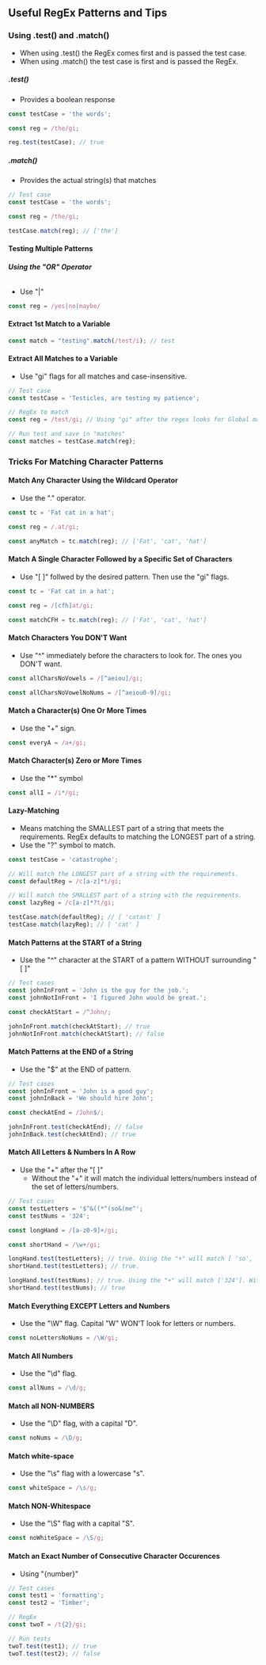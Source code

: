 ## Useful RegEx Patterns and Tips

### Using .test() and .match()
- When using .test() the RegEx comes first and is passed the test case.
- When using .match() the test case is first and is passed the RegEx.
##### __.test()__
- Provides a boolean response
```javascript
const testCase = 'the words';

const reg = /the/gi;

reg.test(testCase); // true
```
##### __.match()__
- Provides the actual string(s) that matches
```javascript
// Test case
const testCase = 'the words';

const reg = /the/gi;

testCase.match(reg); // ['the']
```

#### __Testing Multiple Patterns__
###### __Using the "OR" Operator__
- Use "|"
```javascript
const reg = /yes|no|maybe/
```

#### __Extract 1st Match to a Variable__
```javascript
const match = "testing".match(/test/i); // test
```
#### __Extract All Matches to a Variable__
- Use "gi" flags for all matches and case-insensitive.
```javascript
// Test case
const testCase = 'Testicles, are testing my patience';

// RegEx to match
const reg = /test/gi; // Using "gi" after the regex looks for Global matches that are case Insensitive.

// Run test and save in "matches"
const matches = testCase.match(reg);
```
### __Tricks For Matching Character Patterns__

#### __Match Any Character Using the Wildcard Operator__
- Use the "." operator. 
```javascript
const tc = 'Fat cat in a hat';

const reg = /.at/gi;

const anyMatch = tc.match(reg); // ['Fat', 'cat', 'hat']
```
#### __Match A Single Character Followed by a Specific Set of Characters__
- Use "\[ ]" follwed by the desired pattern. Then use the "gi" flags.
```javascript
const tc = 'Fat cat in a hat';

const reg = /[cfh]at/gi;

const matchCFH = tc.match(reg); // ['Fat', 'cat', 'hat']
```
#### __Match Characters You DON'T Want__
- Use "^" immediately before the characters to look for. The ones you DON'T want.
```javascript
const allCharsNoVowels = /[^aeiou]/gi;

const allCharsNoVowelNoNums = /[^aeiou0-9]/gi;
```
#### __Match a Character(s) One Or More Times__
- Use the "+" sign.
```javascript
const everyA = /a+/gi;
```
#### __Match Character(s) Zero or More Times__
- Use the "*" symbol
```javascript
const allI = /i*/gi;
```
#### __Lazy-Matching__
- Means matching the SMALLEST part of a string that meets the requirements. RegEx defaults to matching the LONGEST part of a string.
- Use the "?" symbol to match.
```javascript
const testCase = 'catastrophe';

// Will match the LONGEST part of a string with the requirements.
const defaultReg = /c[a-z]*t/gi;

// Will match the SMALLEST part of a string with the requirements.
const lazyReg = /c[a-z]*?t/gi;

testCase.match(defaultReg); // [ 'catast' ]
testCase.match(lazyReg); // [ 'cat' ]
```
#### __Match Patterns at the START of a String__
- Use the "^" character at the START of a pattern WITHOUT surrounding "\[ ]"
```javascript
// Test cases
const johnInFront = 'John is the guy for the job.';
const johnNotInFront = 'I figured John would be great.';

const checkAtStart = /^John/; 

johnInFront.match(checkAtStart); // true
johnNotInFront.match(checkAtStart); // false
```
#### __Match Patterns at the END of a String__
- Use the "$" at the END of pattern.
```javascript
// Test cases
const johnInFront = 'John is a good guy';
const johnInBack = 'We should hire John';

const checkAtEnd = /John$/;

johnInFront.test(checkAtEnd); // false
johnInBack.test(checkAtEnd); // true
```
#### __Match All Letters & Numbers In A Row__
- Use the "+" after the "\[ ]"
  - Without the "+" it will match the individual letters/numbers instead of the set of letters/numbers.
```javascript
// Test cases
const testLetters = '$^&((*^(so&(me^';
const testNums = '324';

const longHand = /[a-z0-9]+/gi;

const shortHand = /\w+/gi;

longHand.test(testLetters); // true. Using the "+" will match [ 'so', 'me' ]. Without "+" will match ['s', 'o', 'm', 'e']
shortHand.test(testLetters); // true. 

longHand.test(testNums); // true. Using the "+" will match ['324']. Without "+" will match ['3', '2', '4']
shortHand.test(testNums); // true
```
#### __Match Everything EXCEPT Letters and Numbers__
- Use the "\W" flag. Capital "W" WON'T look for letters or numbers.
```javascript
const noLettersNoNums = /\W/gi;
```
#### __Match All Numbers__
- Use the "\d" flag.
```javascript
const allNums = /\d/g;
```
#### __Match all NON-NUMBERS__
- Use the "\D" flag, with a capital "D".
```javascript
const noNums = /\D/g;
```
#### __Match white-space__
- Use the "\s" flag with a lowercase "s".
```javascript
const whiteSpace = /\s/g;
```
#### __Match NON-Whitespace__
- Use the "\S" flag with a capital "S".
```javascript
const noWhiteSpace = /\S/g;
```
#### __Match an Exact Number of Consecutive Character Occurences__
- Using "{number}"
```javascript
// Test cases
const test1 = 'formatting';
const test2 = 'Timber';

// RegEx
const twoT = /t{2}/gi;

// Run tests
twoT.test(test1); // true
twoT.test(test2); // false
```
